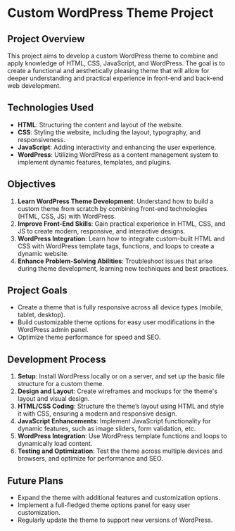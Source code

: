 # Custom WordPress Theme Project
## Project Overview

This project aims to develop a custom WordPress theme to combine and apply knowledge of HTML, CSS, JavaScript, and WordPress. The goal is to create a functional and aesthetically pleasing theme that will allow for deeper understanding and practical experience in front-end and back-end web development.

## Technologies Used
- **HTML**: Structuring the content and layout of the website.
- **CSS**: Styling the website, including the layout, typography, and responsiveness.
- **JavaScript**: Adding interactivity and enhancing the user experience.
- **WordPress**: Utilizing WordPress as a content management system to implement dynamic features, templates, and plugins.

## Objectives
1. **Learn WordPress Theme Development**: Understand how to build a custom theme from scratch by combining front-end technologies (HTML, CSS, JS) with WordPress.
2. **Improve Front-End Skills**: Gain practical experience in HTML, CSS, and JS to create modern, responsive, and interactive designs.
3. **WordPress Integration**: Learn how to integrate custom-built HTML and CSS with WordPress template tags, functions, and loops to create a dynamic website.
4. **Enhance Problem-Solving Abilities**: Troubleshoot issues that arise during theme development, learning new techniques and best practices.

## Project Goals
- Create a theme that is fully responsive across all device types (mobile, tablet, desktop).
- Build customizable theme options for easy user modifications in the WordPress admin panel.
- Optimize theme performance for speed and SEO.

## Development Process
1. **Setup**: Install WordPress locally or on a server, and set up the basic file structure for a custom theme.
2. **Design and Layout**: Create wireframes and mockups for the theme's layout and visual design.
3. **HTML/CSS Coding**: Structure the theme’s layout using HTML and style it with CSS, ensuring a modern and responsive design.
4. **JavaScript Enhancements**: Implement JavaScript functionality for dynamic features, such as image sliders, form validation, etc.
5. **WordPress Integration**: Use WordPress template functions and loops to dynamically load content.
6. **Testing and Optimization**: Test the theme across multiple devices and browsers, and optimize for performance and SEO.

## Future Plans
- Expand the theme with additional features and customization options.
- Implement a full-fledged theme options panel for easy user customization.
- Regularly update the theme to support new versions of WordPress.
